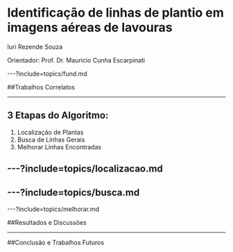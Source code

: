# Identificação de linhas de plantio em imagens aéreas de lavouras
Iuri Rezende Souza

Orientador: Prof. Dr. Mauricio Cunha Escarpinati

---?include=topics/fund.md

##Trabalhos Correlatos

---

## 3 Etapas do Algoritmo:

1. Localização de Plantas
2. Busca de Linhas Gerais
3. Melhorar Linhas Encontradas


---?include=topics/localizacao.md
---
---?include=topics/busca.md
---
---?include=topics/melhorar.md

##Resultados e Discussões

---

##Conclusão e Trabalhos Futuros

